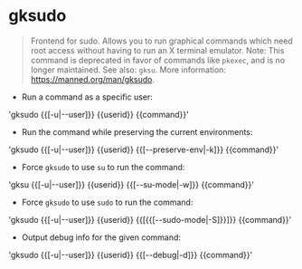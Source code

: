# gksudo

> Frontend for sudo.
> Allows you to run graphical commands which need root access without having to run an X terminal emulator.
> Note: This command is deprecated in favor of commands like `pkexec`, and is no longer maintained.
> See also: `gksu`.
> More information: <https://manned.org/man/gksudo>.

- Run a command as a specific user:

'gksudo {{[-u|--user]}} {{userid}} {{command}}'

- Run the command while preserving the current environments:

'gksudo {{[-u|--user]}} {{userid}} {{[--preserve-env|-k]}} {{command}}'

- Force `gksudo` to use `su` to run the command:

'gksu {{[-u|--user]}} {{userid}} {{[--su-mode|-w]}} {{command}}'

- Force `gksudo` to use `sudo` to run the command:

'gksudo {{[-u|--user]}} {{userid}} {{[{{[--sudo-mode|-S]}}]}} {{command}}'

- Output debug info for the given command:

'gksudo {{[-u|--user]}} {{userid}} {{[--debug|-d]}} {{command}}'
